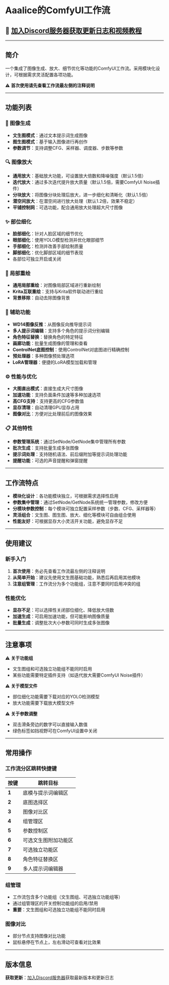 # Aaalice的ComfyUI工作流

## **📢 [加入Discord服务器获取更新日志和视频教程](https://discord.gg/aaalice)**

---

## 简介

一个集成了图像生成、放大、细节优化等功能的ComfyUI工作流。采用模块化设计，可根据需求灵活配置各项功能。

⚠️ **首次使用请先查看工作流最左侧的注释说明**

---

## 功能列表

### 🎨 图像生成
- **文生图模式**：通过文本提示词生成图像
- **图生图模式**：基于输入图像进行再创作
- **参数调节**：支持调整CFG、采样器、调度器、步数等参数

### 🔍 图像放大
- **通用放大**：基础放大功能，可设置放大倍数和降噪强度（默认1.5倍）
- **迭代放大**：通过多次迭代提升放大质量（默认1.5倍，需要ComfyUI Noise插件）
- **分块放大**：将图像分块处理后放大，进一步细化和清晰化（默认1.5倍）
- **潜空间放大**：在潜空间进行放大处理（默认1.2倍，效果不稳定）
- **平铺控制网**：可选功能，配合通用放大处理超大尺寸图像

### ✨ 部位细化
- **脸部细化**：针对人脸区域的细节优化
- **眼部细化**：使用YOLO模型检测并优化眼部细节
- **手部细化**：检测并改善手部绘制质量
- **脚部细化**：优化脚部区域的细节表现
- 各部位可独立开启或关闭

### 🎯 局部重绘
- **通用局部重绘**：对图像局部区域进行重新绘制
- **Krita互联重绘**：支持与Krita软件联动进行重绘
- **背景移除**：自动去除图像背景

### 🔧 辅助功能
- **WD14图像反推**：从图像反向推导提示词
- **多人提示词编辑**：支持多个角色的提示词分别编辑
- **角色特征替换**：替换角色的特定特征
- **画廊功能**：批量生成图像的管理和查看
- **ControlNet底图控制**：使用ControlNet对底图进行精确控制
- **预处理器**：多种图像预处理选项
- **LoRA管理器**：便捷的LoRA模型加载和管理

### ⚙️ 性能与优化
- **大图直出模式**：直接生成大尺寸图像
- **加速功能**：支持负面条件加速等多种加速选项
- **高CFG支持**：支持更高的CFG参数值
- **显存清理**：自动清理GPU显存占用
- **图像对比**：方便对比处理前后的图像效果

### 📋 其他特性
- **参数管理系统**：通过SetNode/GetNode集中管理所有参数
- **批次生成**：支持批量生成多张图像
- **提示词处理**：支持随机语法、前后缀附加等提示词处理功能
- **提醒功能**：可选的声音提醒和弹窗提醒

---

## 工作流特点

- **模块化设计**：各功能模块独立，可根据需求选择性启用
- **参数集中管理**：通过SetNode/GetNode系统统一管理参数，修改方便
- **分模块参数控制**：每个模块可独立配置采样参数（步数、CFG、采样器等）
- **灵活组合**：文生图、图生图、放大、细化等模块可自由组合使用
- **性能友好**：可根据显存大小灵活开关功能，避免显存不足

---

## 使用建议

### 新手入门
1. **首次使用**：务必先查看工作流最左侧的注释说明
2. **从简单开始**：建议先使用文生图基础功能，熟悉后再启用其他模块
3. **注意组管理**：工作流分为多个功能组，注意不要同时启用冲突的组

### 性能优化
- **显存不足**：可以选择性关闭部位细化、降低放大倍数
- **加速生成**：可启用加速功能，但可能影响图像质量
- **批量生成**：调整批次大小参数可同时生成多张图像

---

## 注意事项

⚠️ **关于功能组**
- 文生图组和可选独立功能组不能同时启用
- 某些功能需要特定插件支持（如迭代放大需要ComfyUI Noise插件）

⚠️ **关于模型文件**
- 部位细化功能需要下载对应的YOLO检测模型
- 放大功能需要下载放大模型文件

⚠️ **关于参数调整**
- 双击滑条旁边的数字可以直接输入数值
- 绿色标签如挡视野可在ComfyUI设置中关闭

---

## 常用操作

### 工作流分区跳转快捷键

| 按键 | 跳转目标 |
|------|----------|
| **1** | 底模与提示词编辑区 |
| **2** | 底图选择区 |
| **3** | 图像对比区 |
| **4** | 组管理区 |
| **5** | 参数控制区 |
| **6** | 可选文生图附加功能区 |
| **7** | 可选独立功能区 |
| **8** | 角色特征替换区 |
| **9** | 多人提示词编辑器 |

### 组管理
- 工作流包含多个功能组（文生图组、可选独立功能组等）
- 通过组管理区的开关控制功能组的启用/禁用
- **重要**：文生图组和可选独立功能组不能同时启用

### 图像对比
- 部分节点支持图像对比功能
- 鼠标悬停在节点上，左右滑动可查看对比效果

---

## 版本信息

**获取更新**：[加入Discord服务器](https://discord.gg/aaalice)获取最新版本和更新日志